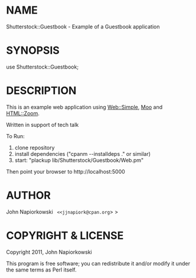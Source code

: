 # NAME

Shutterstock::Guestbook - Example of a Guestbook application

# SYNOPSIS

  use Shutterstock::Guestbook;

# DESCRIPTION

This is an example web application using [Web::Simple](http://search.cpan.org/perldoc?Web::Simple), [Moo](http://search.cpan.org/perldoc?Moo) and [HTML::Zoom](http://search.cpan.org/perldoc?HTML::Zoom).

Written in support of tech talk

To Run:

1) clone repository
2) install dependencies ("cpanm --installdeps ." or similar)
3) start: "plackup lib/Shutterstock/Guestbook/Web.pm"

Then point your browser to http://localhost:5000

# AUTHOR

John Napiorkowski ` <<jjnapiork@cpan.org`> >

# COPYRIGHT & LICENSE

Copyright 2011, John Napiorkowski

This program is free software; you can redistribute it and/or modify it under
the same terms as Perl itself.